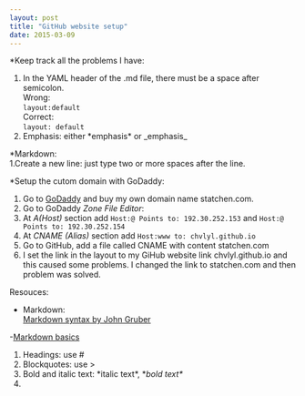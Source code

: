 ```yaml
---
layout: post
title: "GitHub website setup"
date: 2015-03-09
---
```


*Keep track all the problems I have:  
1. In the YAML header of the .md file, there must be a space after semicolon.  
Wrong:  
 `layout:default`  
Correct:  
 `layout: default`   
2. Emphasis: either \*emphasis\* or \_emphasis\_

*Markdown:  
1.Create a new line: just type two or more spaces after the line.

*Setup the cutom domain with GoDaddy:  
1. Go to [GoDaddy](www.godaddy.com) and buy my own domain name statchen.com.  
2. Go to GoDaddy *Zone File Editor*:  
3. At *A(Host)* section add `Host:@ Points to: 192.30.252.153`  and `Host:@ Points to: 192.30.252.154`  
4. At *CNAME (Alias)* section add `Host:www to: chvlyl.github.io`  
5. Go to GitHub, add a file called CNAME with content statchen.com  
6. I set the link in the layout to my GiHub website link chvlyl.github.io and this caused some problems. I changed the link to statchen.com and then problem was solved.     



Resouces:  
- Markdown:  
[Markdown syntax by John Gruber](http://daringfireball.net/projects/markdown)  

-[Markdown basics](https://help.github.com/articles/markdown-basics/)
1. Headings: use \#
2. Blockquotes: use \>
3. Bold and italic text: \*italic text\*, \**bold text\**  
4.  
